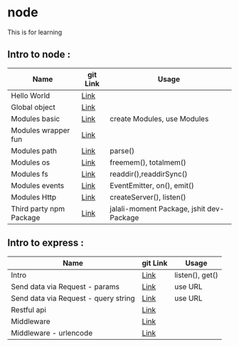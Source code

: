 # node

This is for learning

## Intro to node :

| Name                    | git Link                                                                                   | Usage                                    |
| ----------------------- | ------------------------------------------------------------------------------------------ | ---------------------------------------- |
| Hello World             | [Link](https://github.com/sajjad-10/node/tree/main/hello-world)                            |                                          |
| Global object           | [Link](https://github.com/sajjad-10/node/tree/main/global-objects)                         |                                          |
| Modules basic           | [Link](https://github.com/sajjad-10/node/tree/main/modules)                                | create Modules, use Modules              |
| Modules wrapper fun     | [Link](https://github.com/sajjad-10/node/blob/main/modules/calculator-wrapper-function.js) |                                          |
| Modules path            | [Link](https://github.com/sajjad-10/node/tree/main/path)                                   | parse()                                  |
| Modules os              | [Link](https://github.com/sajjad-10/node/tree/main/os)                                     | freemem(), totalmem()                    |
| Modules fs              | [Link](https://github.com/sajjad-10/node/tree/main/fs)                                     | readdir(),readdirSync()                  |
| Modules events          | [Link](https://github.com/sajjad-10/node/tree/main/event)                                  | EventEmitter, on(), emit()               |
| Modules Http            | [Link](https://github.com/sajjad-10/node/blob/main/http/http.js)                           | createServer(), listen()                 |
| Third party npm Package | [Link](https://github.com/sajjad-10/node/tree/main/package)                                | jalali-moment Package, jshit dev-Package |

## Intro to express :

| Name                                 | git Link                                                                                 | Usage           |
| ------------------------------------ | ---------------------------------------------------------------------------------------- | --------------- |
| Intro                                | [Link](https://github.com/sajjad-10/node/tree/main/express-app)                          | listen(), get() |
| Send data via Request - params       | [Link](https://github.com/sajjad-10/node/tree/main/send-data-via-request-parameter)      | use URL         |
| Send data via Request - query string | [Link](https://github.com/sajjad-10/node/tree/main/send-data-via-request-query%20string) | use URL         |
| Restful api                          | [Link](https://github.com/sajjad-10/node/tree/main/restful-api)                          |                 |
| Middleware                           | [Link](https://github.com/sajjad-10/node/tree/main/middleware)                           |                 |
| Middleware - urlencode               | [Link]()                                                                                 |                 |
